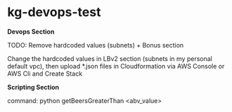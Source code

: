 # kg-devops-test

__Devops Section__

TODO: Remove hardcoded values (subnets) + Bonus section

Change the hardcoded values in LBv2 section (subnets in my personal default vpc), then upload *.json files in Cloudformation via AWS Console or AWS Cli and Create Stack


__Scripting Section__

command: python getBeersGreaterThan <abv_value>
